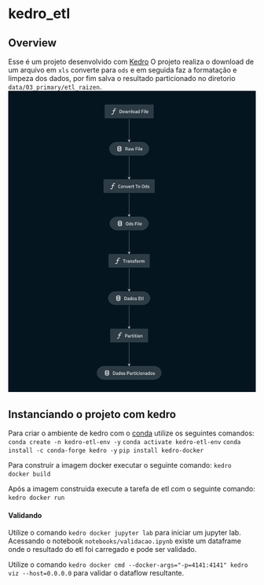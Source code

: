 # kedro_etl

## Overview

Esse é um projeto desenvolvido com [Kedro](https://kedro.readthedocs.io)
O projeto realiza o download de um arquivo em `xls` converte para `ods` e em seguida faz a formatação e limpeza dos dados, por fim salva o resultado particionado no diretorio `data/03_primary/etl_raizen`.
![](dataflow.png)

## Instanciando o projeto com kedro

Para criar o ambiente de kedro com o [conda](https://docs.conda.io/en/latest/) utilize os seguintes comandos:
`conda create -n kedro-etl-env -y`
`conda activate kedro-etl-env`
`conda install -c conda-forge kedro -y`
`pip install kedro-docker`

Para construir a imagem docker executar o seguinte comando:
`kedro docker build`

Após a imagem construida execute a tarefa de etl com o seguinte comando:
`kedro docker run`

#### Validando
Utilize o comando `kedro docker jupyter lab` para iniciar um jupyter lab.
Acessando o notebook `notebooks/validacao.ipynb` existe um dataframe onde o resultado do etl foi carregado e pode ser validado.

Utilize o comando `kedro docker cmd --docker-args="-p=4141:4141" kedro viz --host=0.0.0.0` para validar o dataflow resultante.